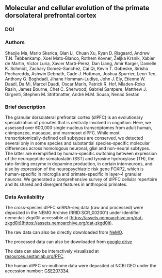 ## Molecular and cellular evolution of the primate dorsolateral prefrontal cortex

### DOI


### Authors
Shaojie Ma, Mario Skarica, Qian Li, Chuan Xu, Ryan D. Risgaard, Andrew T.N. Tebbenkamp, Xoel Mato-Blanco, Rothem Kovner, Željka Krsnik, Xabier de Martin, Victor Luria, Xavier Martí-Pérez, Dan Liang, Amir Karger, Danielle K. Schmidt, Zachary Gomez-Sanchez, Cai Qi, Kevin T. Gobeske, Sirisha Pochareddy, Ashwin Debnath, Cade J. Hottman, Joshua Spurrier, Leon Teo, Anthony G. Boghdadi, Jihane Homman-Ludiye, John J. Ely, Etienne W. Daadi, Da Mi, Marcel Daadi, Oscar Marín, Patrick R. Hof, Mladen-Roko Rasin, James Bourne, Chet C. Sherwood, Gabriel Santpere, Matthew J. Girgenti, Stephen M. Strittmatter, André M.M. Sousa, Nenad Sestan


### Brief description
The granular dorsolateral prefrontal cortex (dlPFC) is an evolutionary specialization of primates that is centrally involved in cognition. Here, we assessed over 600,000 single-nucleus transcriptomes from adult human, chimpanzee, macaque, and marmoset dlPFC. While most transcriptomically-defined cell subtypes are conserved, we detected several only in some species and substantial species-specific molecular differences across homologous neuronal, glial and non-neural subtypes. The latter are exemplified by human-specific switching between expression of the neuropeptide somatostatin (SST) and tyrosine hydroxylase (TH), the rate-limiting enzyme in dopamine production, in certain interneurons, and also by expression of the neuropsychiatric risk gene FOXP2, which is human-specific in microglia and primate-specific in layer-4 granular neurons. We generated a comprehensive survey of dlPFC cellular repertoire and its shared and divergent features in anthropoid primates.


### Data Availability

The cross-species dlPFC snRNA-seq data (raw and processed) were deposited in the NEMO Archive (RRID:SCR_002001) under identifier nemo:dat-zkgd0it accessible at [https://assets.nemoarchive.org/dat-zkgd0it](https://assets.nemoarchive.org/dat-zkgd0it). 

The raw data can also be directly downloaded from [NeMO](https://data.nemoarchive.org/biccn/grant/u01_sestan/sestan/transcriptome/sncell/10x_v3/).

The processed data can also be downloaded from [google drive](https://drive.google.com/drive/folders/18MlS9uGIscY26WLZkl95rikw9EPUFyQL)

The data can also be interactively visualized at [resources.sestanlab.org/PFC](http://resources.sestanlab.org/PFC/). 

The human dlPFC sn-multiome data were deposited at NCBI GEO under the accession number: [GSE207334](https://www.ncbi.nlm.nih.gov/geo/query/acc.cgi?acc=GSE207334). 




